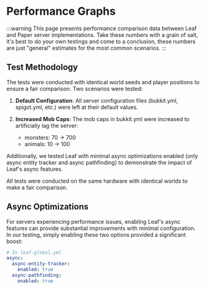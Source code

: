 # Performance Graphs

:::warning This page presents performance comparison data between Leaf and Paper server implementations. Take these numbers with a grain of salt, it's best to do your own testings and come to a conclusion, these numbers are just "general" estimates for the most common scenarios.
:::

<performance-graph />

## Test Methodology

The tests were conducted with identical world seeds and player positions to ensure a fair comparison. Two scenarios were tested:

1. **Default Configuration**: All server configuration files (bukkit.yml, spigot.yml, etc.) were left at their default values.

2. **Increased Mob Caps**: The mob caps in bukkit.yml were increased to artificially lag the server:
   - monsters: 70 → 700
   - animals: 10 → 100

Additionally, we tested Leaf with minimal async optimizations enabled (only async entity tracker and async pathfinding) to demonstrate the impact of Leaf's async features.

All tests were conducted on the same hardware with identical worlds to make a fair comparison.

## Async Optimizations

For servers experiencing performance issues, enabling Leaf's async features can provide substantial improvements with minimal configuration. In our testing, simply enabling these two options provided a significant boost:

```yaml
# In leaf-global.yml
async:
  async-entity-tracker:
    enabled: true
  async-pathfinding:
    enabled: true
```

